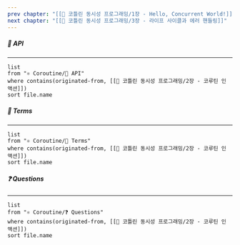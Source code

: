 ```yaml
---
prev chapter: "[[📘 코틀린 동시성 프로그래밍/1장 - Hello, Concurrent World!]]"
next chapter: "[[📘 코틀린 동시성 프로그래밍/3장 - 라이프 사이클과 에러 핸들링]]"
---
```

##### 🔗 API
---
```dataview
list
from "⚛ Coroutine/🔗 API"
where contains(originated-from, [[📘 코틀린 동시성 프로그래밍/2장 - 코루틴 인 액션]])
sort file.name
```

##### 📔 Terms
---
```dataview
list
from "⚛ Coroutine/📔 Terms"
where contains(originated-from, [[📘 코틀린 동시성 프로그래밍/2장 - 코루틴 인 액션]])
sort file.name
```

##### ❓ Questions
---
```dataview
list
from "⚛ Coroutine/❓ Questions"
where contains(originated-from, [[📘 코틀린 동시성 프로그래밍/2장 - 코루틴 인 액션]])
sort file.name
```
